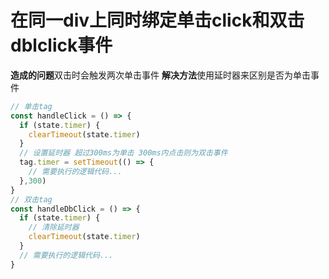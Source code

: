 # 在同一div上同时绑定单击click和双击dblclick事件
**造成的问题**双击时会触发两次单击事件
**解决方法**使用延时器来区别是否为单击事件
```js
// 单击tag
const handleClick = () => {
  if (state.timer) {
    clearTimeout(state.timer)
  }
  // 设置延时器 超过300ms为单击 300ms内点击则为双击事件
  tag.timer = setTimeout(() => {
    // 需要执行的逻辑代码...
  },300)
}
// 双击tag
const handleDbClick = () => {
  if (state.timer) {
    // 清除延时器
    clearTimeout(state.timer)
  }
  // 需要执行的逻辑代码...
}
```